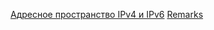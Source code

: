 [Адресное пространство IPv4 и IPv6](https://github.com/dknet77/VxLAN/tree/main/LABS/1-4/ip-plan.md)
[Remarks](https://github.com/dknet77/VxLAN/tree/main/LABS/1-4/NB.md)

